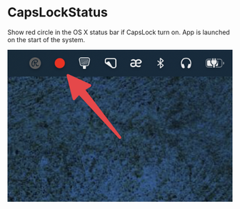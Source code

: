 # CapsLockStatus

Show red circle in the OS X status bar if CapsLock turn on. App is launched on the start of the system. 

<!-- insert image here from docs/demo.png -->
![Demo](docs/demo.png)

